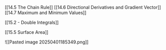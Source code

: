 
[[14.5 The Chain Rule]]
[[14.6 Directional Derivatives and Gradient Vector]]
[[14.7 Maximum and Minimum Values]]


[[15.2 - Double Integrals]]


[[15.5 Surface Area]]



![[Pasted image 20250401185349.png]]